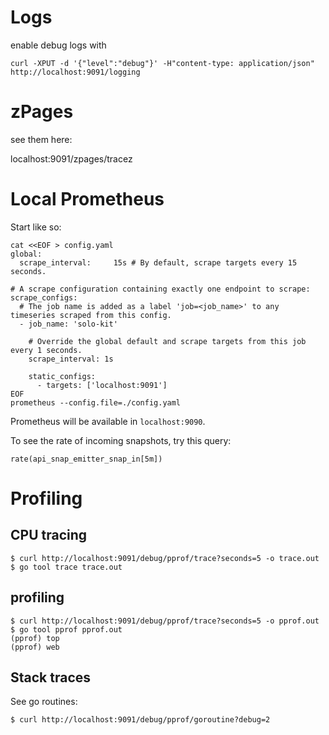 
# Logs

enable debug logs with 
```shell
curl -XPUT -d '{"level":"debug"}' -H"content-type: application/json" http://localhost:9091/logging
```

# zPages

see them here:

localhost:9091/zpages/tracez

# Local Prometheus

Start like so:
```shell
cat <<EOF > config.yaml
global:
  scrape_interval:     15s # By default, scrape targets every 15 seconds.

# A scrape configuration containing exactly one endpoint to scrape:
scrape_configs:
  # The job name is added as a label 'job=<job_name>' to any timeseries scraped from this config.
  - job_name: 'solo-kit'

    # Override the global default and scrape targets from this job every 1 seconds.
    scrape_interval: 1s

    static_configs:
      - targets: ['localhost:9091']
EOF
prometheus --config.file=./config.yaml
```

Prometheus will be available in `localhost:9090`.

To see the rate of incoming snapshots, try this query:
```
rate(api_snap_emitter_snap_in[5m])
```

# Profiling
## CPU tracing
```
$ curl http://localhost:9091/debug/pprof/trace?seconds=5 -o trace.out
$ go tool trace trace.out
```

## profiling
```
$ curl http://localhost:9091/debug/pprof/trace?seconds=5 -o pprof.out
$ go tool pprof pprof.out
(pprof) top
(pprof) web
```

## Stack traces
See go routines:
```
$ curl http://localhost:9091/debug/pprof/goroutine?debug=2
```